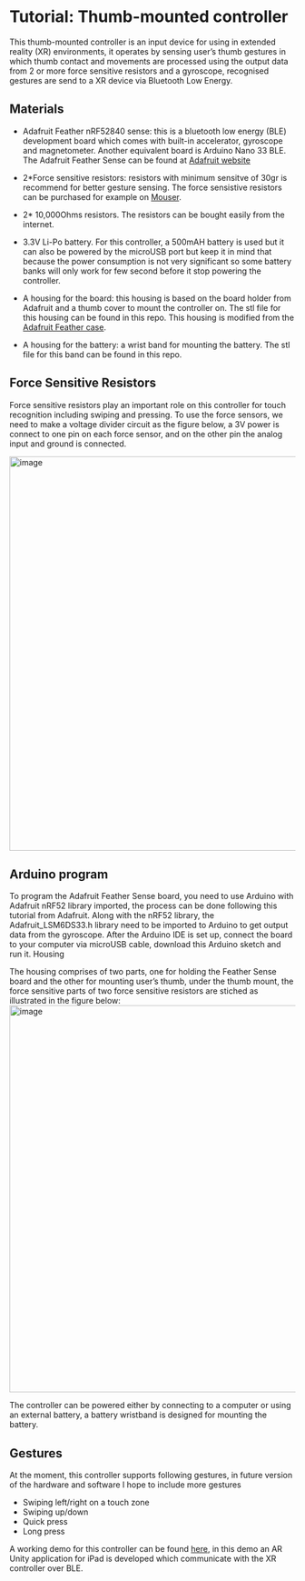 # Tutorial: Thumb-mounted controller

This thumb-mounted controller is an input device for using in extended reality (XR) environments, it operates by sensing user’s thumb gestures in which thumb contact and movements are processed using the output data from 2 or more force sensitive resistors and a gyroscope, recognised gestures are send to a XR device via Bluetooth Low Energy.

## Materials

- Adafruit Feather nRF52840 sense: this is a bluetooth low energy (BLE) development board which comes with built-in accelerator, gyroscope and magnetometer. Another equivalent board is Arduino Nano 33 BLE. The Adafruit Feather Sense can be found at [Adafruit website](https://www.adafruit.com/product/4516)

- 2*Force sensitive resistors: resistors with minimum sensitve of 30gr is recommend for better gesture sensing. The force sensistive resistors can be purchased for example on [Mouser](https://eu.mouser.com/ProductDetail/Ohmite/FSR05CE?qs=0lSvoLzn4L9hUdjZ8RLKtw==).

- 2* 10,000Ohms resistors. The resistors can be bought easily from the internet.
- 3.3V Li-Po battery. For this controller, a 500mAH battery is used but it can also be powered by the microUSB port but keep it in mind that because the power consumption is not very significant so some battery banks will only work for few second before it stop powering the controller.
- A housing for the board: this housing is based on the board holder from Adafruit and a thumb cover to mount the controller on. The stl file for this housing can be found in this repo. This housing is modified from the [Adafruit Feather case](https://www.thingiverse.com/thing:1367270/files).
- A housing for the battery: a wrist band for mounting the battery. The stl file for this band can be found in this repo.

## Force Sensitive Resistors

Force sensitive resistors play an important role on this controller for touch recognition including swiping and pressing. To use the force sensors, we need to make a voltage divider circuit as the figure below, a 3V power is connect to one pin on each force sensor, and on the other pin the analog input and ground is connected.

<img width="694" alt="image" src="https://user-images.githubusercontent.com/46408299/158440514-24e7ef20-33b0-4343-98be-111f3e64b7fb.png">

## Arduino program

To program the Adafruit Feather Sense board, you need to use Arduino with Adafruit nRF52 library imported, the process can be done following this tutorial from Adafruit. Along with the nRF52 library, the Adafruit_LSM6DS33.h library need to be imported to Arduino to get output data from the gyroscope. After the Arduino IDE is set up, connect the board to your computer via microUSB cable, download this Arduino sketch  and run it. 
Housing

The housing comprises of two parts, one for holding the Feather Sense board and the other for mounting user’s thumb, under the thumb mount, the force sensitive parts of two force sensitive resistors are stiched as illustrated in the figure below:
<img width="681" alt="image" src="https://user-images.githubusercontent.com/46408299/158440403-1672186f-5fa4-4843-a0e4-049963879c19.png">


The controller can be powered either by connecting to a computer or using an external battery, a battery wristband is designed for mounting the battery.


## Gestures
At the moment, this controller supports following gestures, in future version of the hardware and software I hope to include more gestures
- Swiping left/right on a touch zone
- Swiping up/down
- Quick press
- Long press

A working demo for this controller can be found [here](https://phuoctrinh.com/ar-input-prototype), in this demo an AR Unity application for iPad is developed which communicate with the XR controller over BLE.
